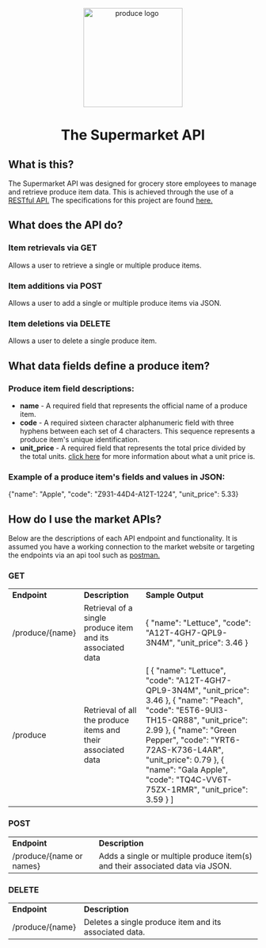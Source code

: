 <p align="center">
  <img width="200" src="https://media.istockphoto.com/photos/colorful-vegetables-and-fruits-vegan-food-in-rainbow-colors-picture-id1284690585?s=612x612" alt="produce logo">
</p>
<h1 align="center">The Supermarket API</h1>


<h2>What is this?</h2>

<p> The Supermarket API was designed for grocery store employees to manage and retrieve 
produce item data. This is achieved through the use of a <a href="https://www.redhat.com/en/topics/api/what-is-a-rest-api">RESTful API.</a>
The specifications for this project are found <a href="https://gist.github.com/tomtoday/ef8e8c01582036ce3edc42fee44a3691">here.</a></p>


<h2>What does the API do?</h2>

<h3>Item retrievals via GET</h3>
<p>Allows a user to retrieve a single or multiple produce items.</p>
<h3>Item additions via POST</h3>
<p>Allows a user to add a single or multiple produce items via JSON.</p>
<h3>Item deletions via DELETE</h3>
<p>Allows a user to delete a single produce item.</p>

<h2>What data fields define a produce item?</h2>

<h3>Produce item field descriptions:</h3>
<ul>
  <li><b>name</b> - A required field that represents the official name of a produce item.</li>
  <li><b>code</b> - A required sixteen character alphanumeric field with three hyphens between each set of 4 characters. This sequence represents a produce item's unique identification. </li>
  <li><b>unit_price</b> - A required field that represents the total price divided by the total units.
<a href="https://www.onlinemathlearning.com/unit-price.html">click here</a> for more information about what a unit price is.</li>
</ul>

<h3>Example of a produce item's fields and values in JSON:</h3>
{"name": "Apple", "code": "Z931-44D4-A12T-1224", "unit_price": 5.33}

<h2>How do I use the market APIs?</h2>

Below are the descriptions of each API endpoint and functionality. It is assumed you have a working connection 
to the market website or targeting the endpoints via an api tool such as <a href="https://www.postman.com/">postman.</a>
<h3>GET</h3>
<table>
  <tr>
    <td><b>Endpoint</b></td>
    <td><b>Description</b></td>
    <td><b>Sample Output</b></td>
  </tr>
  <tr>
    <td>/produce/{name}</td>
    <td>Retrieval of a single produce item and its associated data</td>
    <td>{
    "name": "Lettuce",
    "code": "A12T-4GH7-QPL9-3N4M",
    "unit_price": 3.46
}</td>
  </tr>
  <tr>
    <td>/produce</td>
    <td>Retrieval of all the produce items and their associated data</td>
    <td>[
    {
        "name": "Lettuce",
        "code": "A12T-4GH7-QPL9-3N4M",
        "unit_price": 3.46
    },
    {
        "name": "Peach",
        "code": "E5T6-9UI3-TH15-QR88",
        "unit_price": 2.99
    },
    {
        "name": "Green Pepper",
        "code": "YRT6-72AS-K736-L4AR",
        "unit_price": 0.79
    },
    {
        "name": "Gala Apple",
        "code": "TQ4C-VV6T-75ZX-1RMR",
        "unit_price": 3.59
    }
]</td>
  </tr>
</table>


<h3>POST</h3>
<table>
  <tr>
    <td><b>Endpoint</b></td>
    <td><b>Description</b></td>
  </tr>
  <tr>
    <td>/produce/{name or names}</td>
    <td>Adds a single or multiple produce item(s) and their associated data via JSON.</td>
  </tr>
</table>

<h3>DELETE</h3>
<table>
  <tr>
    <td><b>Endpoint</b></td>
    <td><b>Description</b></td>
  </tr>
  <tr>
    <td>/produce/{name}</td>
    <td>Deletes a single produce item and its associated data.</td>
  </tr>
</table>








